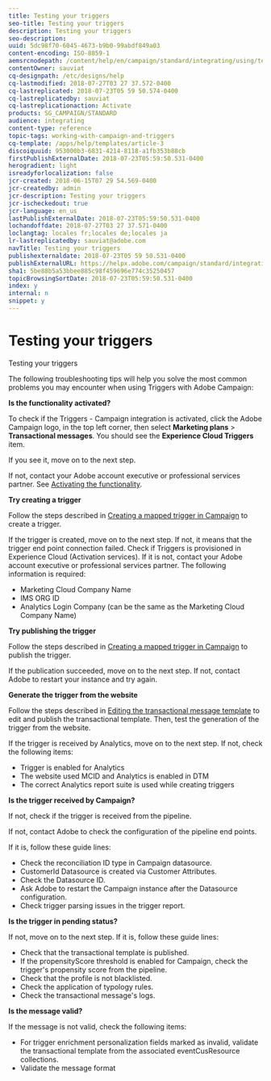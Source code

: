 ```yaml
---
title: Testing your triggers
seo-title: Testing your triggers
description: Testing your triggers
seo-description: 
uuid: 5dc98f70-6045-4673-b9b0-99abdf849a03
content-encoding: ISO-8859-1
aemsrcnodepath: /content/help/en/campaign/standard/integrating/using/testing-your-triggers
contentOwner: sauviat
cq-designpath: /etc/designs/help
cq-lastmodified: 2018-07-27T03 27 37.572-0400
cq-lastreplicated: 2018-07-23T05 59 50.574-0400
cq-lastreplicatedby: sauviat
cq-lastreplicationaction: Activate
products: SG_CAMPAIGN/STANDARD
audience: integrating
content-type: reference
topic-tags: working-with-campaign-and-triggers
cq-template: /apps/help/templates/article-3
discoiquuid: 953000b3-6831-4214-8118-a1fb353b88cb
firstPublishExternalDate: 2018-07-23T05:59:50.531-0400
herogradient: light
isreadyforlocalization: false
jcr-created: 2018-06-15T07 29 54.569-0400
jcr-createdby: admin
jcr-description: Testing your triggers
jcr-ischeckedout: true
jcr-language: en_us
lastPublishExternalDate: 2018-07-23T05:59:50.531-0400
lochandoffdate: 2018-07-27T03 27 37.571-0400
loclangtag: locales fr;locales de;locales ja
lr-lastreplicatedby: sauviat@adobe.com
navTitle: Testing your triggers
publishexternaldate: 2018-07-23T05 59 50.531-0400
publishExternalURL: https://helpx.adobe.com/campaign/standard/integrating/using/testing-your-triggers.html
sha1: 5be88b5a53bbee885c98f459696e774c35250457
topicBrowsingSortDate: 2018-07-23T05:59:50.531-0400
index: y
internal: n
snippet: y
---
```


# Testing your triggers

Testing your triggers

The following troubleshooting tips will help you solve the most common problems you may encounter when using Triggers with Adobe Campaign:

**Is the functionality activated?**

To check if the Triggers - Campaign integration is activated, click the Adobe Campaign logo, in the top left corner, then select **Marketing plans** > **Transactional messages**. You should see the **Experience Cloud Triggers** item.

If you see it, move on to the next step.

If not, contact your Adobe account executive or professional services partner. See [Activating the functionality](../../integrating/using/configuring-triggers-in-experience-cloud.md#activating-the-functionality).

**Try creating a trigger**

Follow the steps described in [Creating a mapped trigger in Campaign](../../integrating/using/using-triggers-in-campaign.md#creating-a-mapped-trigger-in-campaign) to create a trigger.

If the trigger is created, move on to the next step. If not, it means that the trigger end point connection failed. Check if Triggers is provisioned in Experience Cloud (Activation services). If it is not, contact your Adobe account executive or professional services partner. The following information is required:

* Marketing Cloud Company Name
* IMS ORG ID
* Analytics Login Company (can be the same as the Marketing Cloud Company Name)

**Try publishing the trigger**

Follow the steps described in [Creating a mapped trigger in Campaign](../../integrating/using/using-triggers-in-campaign.md#creating-a-mapped-trigger-in-campaign) to publish the trigger.

If the publication succeeded, move on to the next step. If not, contact Adobe to restart your instance and try again.

**Generate the trigger from the website**

Follow the steps described in [Editing the transactional message template](../../integrating/using/using-triggers-in-campaign.md#editing-the-transactional-message-template) to edit and publish the transactional template. Then, test the generation of the trigger from the website.

If the trigger is received by Analytics, move on to the next step. If not, check the following items:

* Trigger is enabled for Analytics
* The website used MCID and Analytics is enabled in DTM
* The correct Analytics report suite is used while creating triggers

**Is the trigger received by Campaign?**

If not, check if the trigger is received from the pipeline.

If not, contact Adobe to check the configuration of the pipeline end points.

If it is, follow these guide lines:

* Check the reconciliation ID type in Campaign datasource.
* CustomerId Datasource is created via Customer Attributes.
* Check the Datasource ID.
* Ask Adobe to restart the Campaign instance after the Datasource configuration. 
* Check trigger parsing issues in the trigger report.

**Is the trigger in pending status?**

If not, move on to the next step. If it is, follow these guide lines:

* Check that the transactional template is published.
* If the propensityScore threshold is enabled for Campaign, check the trigger's propensity score from the pipeline.
* Check that the profile is not blacklisted.
* Check the application of typology rules.
* Check the transactional message's logs.

**Is the message valid?**

If the message is not valid, check the following items:

* For trigger enrichment personalization fields marked as invalid, validate the transactional template from the associated eventCusResource collections.
* Validate the message format

